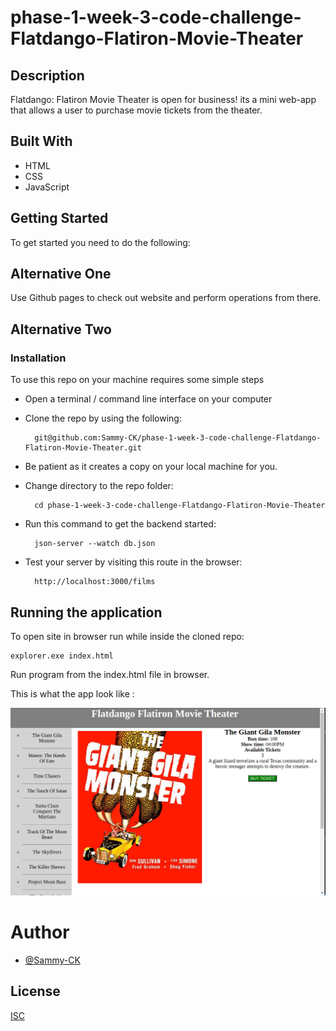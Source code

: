 # phase-1-week-3-code-challenge-Flatdango-Flatiron-Movie-Theater

## Description
Flatdango: Flatiron Movie Theater is open for business! its a mini web-app that allows a user to purchase movie tickets from the
theater.

## Built With
- HTML
- CSS
- JavaScript

## Getting Started
To get started you need to do the following:

## Alternative One
Use Github pages to check out website and perform operations from there.

## Alternative Two
### Installation
To use this repo on your machine requires some simple steps

- Open a terminal / command line interface on your computer

- Clone the repo by using the following:

        git@github.com:Sammy-CK/phase-1-week-3-code-challenge-Flatdango-Flatiron-Movie-Theater.git

- Be patient as it creates a copy on your local machine for you.

- Change directory to the repo folder:

        cd phase-1-week-3-code-challenge-Flatdango-Flatiron-Movie-Theater

- Run this command to get the backend started:

        json-server --watch db.json
- Test your server by visiting this route in the browser:

        http://localhost:3000/films


## Running the application
To open site in browser run while inside the cloned repo:

    explorer.exe index.html

Run program from the index.html file in browser.

This is what the app look like :

<img src="example.png" width="600" height="300">


# Author
- [@Sammy-CK](https://www.github.com/Sammy-CK)

## License

[ISC](https://choosealicense.com/licenses/isc/)
